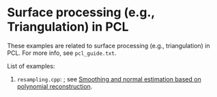 # Surface processing (e.g., Triangulation) in PCL

These examples are related to surface processing (e.g., triangulation) in PCL.
For more info, see `pcl_guide.txt`.

List of examples:

1. `resampling.cpp`: ; see [Smoothing and normal estimation based on polynomial reconstruction](https://pcl.readthedocs.io/projects/tutorials/en/latest/resampling.html#moving-least-squares).
